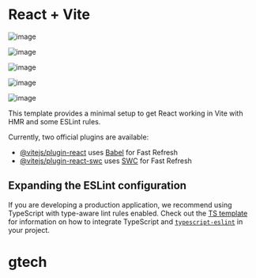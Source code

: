 # React + Vite


![image](https://github.com/user-attachments/assets/9920e8b2-ce50-4723-8ced-14cab740314f)


![image](https://github.com/user-attachments/assets/d0225a7d-db34-4e1e-85d2-395bcfd1bd56)



![image](https://github.com/user-attachments/assets/1421f8d6-fb5c-486a-92f6-9489ded771d6)


![image](https://github.com/user-attachments/assets/6524f8a9-6032-4a3f-87f8-022afa2fb21c)

![image](https://github.com/user-attachments/assets/9891c489-16a2-4048-862e-9e806a62864c)





This template provides a minimal setup to get React working in Vite with HMR and some ESLint rules.

Currently, two official plugins are available:

- [@vitejs/plugin-react](https://github.com/vitejs/vite-plugin-react/blob/main/packages/plugin-react) uses [Babel](https://babeljs.io/) for Fast Refresh
- [@vitejs/plugin-react-swc](https://github.com/vitejs/vite-plugin-react/blob/main/packages/plugin-react-swc) uses [SWC](https://swc.rs/) for Fast Refresh

## Expanding the ESLint configuration

If you are developing a production application, we recommend using TypeScript with type-aware lint rules enabled. Check out the [TS template](https://github.com/vitejs/vite/tree/main/packages/create-vite/template-react-ts) for information on how to integrate TypeScript and [`typescript-eslint`](https://typescript-eslint.io) in your project.
# gtech
